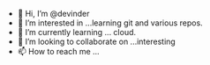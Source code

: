 - 👋 Hi, I’m @devinder
- 👀 I’m interested in ...learning git and various repos.
- 🌱 I’m currently learning ... cloud.
- 💞️ I’m looking to collaborate on ...interesting  
- 📫 How to reach me ...

<!---
devinderdev/devinderdev is a ✨ special ✨ repository because its `README.md` (this file) appears on your GitHub profile.
You can click the Preview link to take a look at your changes.
--->
